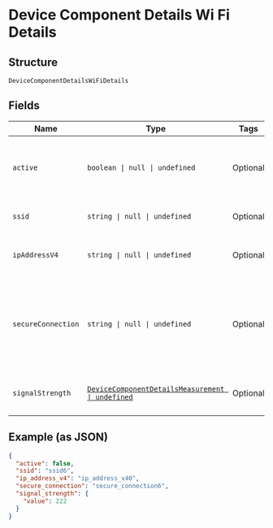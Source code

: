 <!-- Optimized: 2025-10-06 -->
<!-- RPM: 1.6.2.1.1.6.2.1_device-component-details-wi-fi-details_20251006 -->
<!-- Session: E2E RPM DNA Application -->
<!-- AOM: RND (Reggie & Dro) -->
<!-- COI: TECHNOLOGY -->
<!-- RPM: HIGH -->
<!-- ACTION: BUILD -->

# Device Component Details Wi Fi Details

## Structure

`DeviceComponentDetailsWiFiDetails`

## Fields

| Name | Type | Tags | Description |
|  --- | --- | --- | --- |
| `active` | `boolean \| null \| undefined` | Optional | A boolean to represent whether the WiFI interface is currently active. |
| `ssid` | `string \| null \| undefined` | Optional | The name of the connected WIFI network. |
| `ipAddressV4` | `string \| null \| undefined` | Optional | The string representation of the device’s IPv4 address. |
| `secureConnection` | `string \| null \| undefined` | Optional | The security protocol for a secure connection (e.g. WPA2). None provided if the connection<br>is unsecured. |
| `signalStrength` | [`DeviceComponentDetailsMeasurement \| undefined`](../../doc/models/device-component-details-measurement.md) | Optional | A value qualified by unit of measure. |

## Example (as JSON)

```json
{
  "active": false,
  "ssid": "ssid6",
  "ip_address_v4": "ip_address_v40",
  "secure_connection": "secure_connection6",
  "signal_strength": {
    "value": 222
  }
}
```
